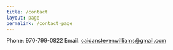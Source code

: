 ```yaml
---
title: /contact
layout: page
permalink: /contact-page
---
```


Phone: 970-799-0822
Email: [caidanstevenwilliams@gmail.com](mailto:caidanstevenwilliams@gmail.com)